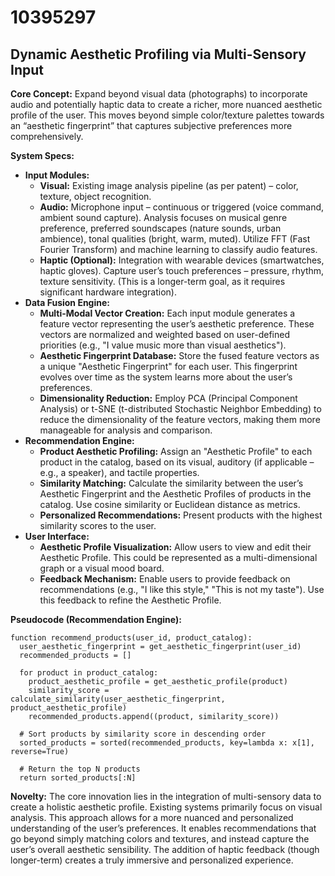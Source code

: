 # 10395297

## Dynamic Aesthetic Profiling via Multi-Sensory Input

**Core Concept:** Expand beyond visual data (photographs) to incorporate audio and potentially haptic data to create a richer, more nuanced aesthetic profile of the user. This moves beyond simple color/texture palettes towards an “aesthetic fingerprint” that captures subjective preferences more comprehensively.

**System Specs:**

*   **Input Modules:**
    *   **Visual:** Existing image analysis pipeline (as per patent) – color, texture, object recognition.
    *   **Audio:** Microphone input – continuous or triggered (voice command, ambient sound capture).  Analysis focuses on musical genre preference, preferred soundscapes (nature sounds, urban ambience), tonal qualities (bright, warm, muted).  Utilize FFT (Fast Fourier Transform) and machine learning to classify audio features.
    *   **Haptic (Optional):** Integration with wearable devices (smartwatches, haptic gloves).  Capture user’s touch preferences – pressure, rhythm, texture sensitivity. (This is a longer-term goal, as it requires significant hardware integration).
*   **Data Fusion Engine:**
    *   **Multi-Modal Vector Creation:**  Each input module generates a feature vector representing the user’s aesthetic preference.  These vectors are normalized and weighted based on user-defined priorities (e.g., "I value music more than visual aesthetics").
    *   **Aesthetic Fingerprint Database:**  Store the fused feature vectors as a unique "Aesthetic Fingerprint" for each user. This fingerprint evolves over time as the system learns more about the user’s preferences.
    *   **Dimensionality Reduction:** Employ PCA (Principal Component Analysis) or t-SNE (t-distributed Stochastic Neighbor Embedding) to reduce the dimensionality of the feature vectors, making them more manageable for analysis and comparison.
*   **Recommendation Engine:**
    *   **Product Aesthetic Profiling:** Assign an "Aesthetic Profile" to each product in the catalog, based on its visual, auditory (if applicable – e.g., a speaker), and tactile properties.
    *   **Similarity Matching:** Calculate the similarity between the user’s Aesthetic Fingerprint and the Aesthetic Profiles of products in the catalog. Use cosine similarity or Euclidean distance as metrics.
    *   **Personalized Recommendations:**  Present products with the highest similarity scores to the user.
*   **User Interface:**
    *   **Aesthetic Profile Visualization:**  Allow users to view and edit their Aesthetic Profile. This could be represented as a multi-dimensional graph or a visual mood board.
    *   **Feedback Mechanism:**  Enable users to provide feedback on recommendations (e.g., "I like this style," "This is not my taste"). Use this feedback to refine the Aesthetic Profile.

**Pseudocode (Recommendation Engine):**

```
function recommend_products(user_id, product_catalog):
  user_aesthetic_fingerprint = get_aesthetic_fingerprint(user_id)
  recommended_products = []

  for product in product_catalog:
    product_aesthetic_profile = get_aesthetic_profile(product)
    similarity_score = calculate_similarity(user_aesthetic_fingerprint, product_aesthetic_profile)
    recommended_products.append((product, similarity_score))

  # Sort products by similarity score in descending order
  sorted_products = sorted(recommended_products, key=lambda x: x[1], reverse=True)

  # Return the top N products
  return sorted_products[:N]
```

**Novelty:** The core innovation lies in the integration of multi-sensory data to create a holistic aesthetic profile. Existing systems primarily focus on visual analysis. This approach allows for a more nuanced and personalized understanding of the user’s preferences. It enables recommendations that go beyond simply matching colors and textures, and instead capture the user’s overall aesthetic sensibility. The addition of haptic feedback (though longer-term) creates a truly immersive and personalized experience.